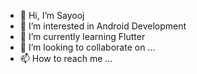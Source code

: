 - 👋 Hi, I’m Sayooj
- 👀 I’m interested in Android Development
- 🌱 I’m currently learning Flutter
- 💞️ I’m looking to collaborate on ...
- 📫 How to reach me ...

<!---
mSayooj/mSayooj is a ✨ special ✨ repository because its `README.md` (this file) appears on your GitHub profile.
You can click the Preview link to take a look at your changes.
--->
